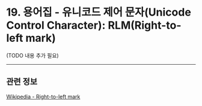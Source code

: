 # 19. 용어집 - 유니코드 제어 문자(Unicode Control Character): RLM(Right-to-left mark)

(TODO 내용 추가 필요)

***

## 관련 정보

[Wikipedia - Right-to-left mark](https://en.wikipedia.org/wiki/Right-to-left_mark)